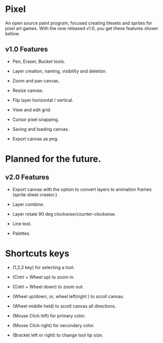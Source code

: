 # Pixel
An open source paint program, focused creating tilesets and sprites for pixel art games.
With the now released v1.0, you get these features shown bellow.

## v1.0 Features

* Pen, Eraser, Bucket tools.

* Layer creation, naming, visibility and deletion.

* Zoom and pan canvas.

* Resize canvas.
  
* Flip layer horizontal / vertical.

* View and edit grid.

* Cursor pixel snapping.

* Saving and loading canvas.
  
* Export canvas as png.
  

# Planned for the future.

## v2.0 Features
  
* Export canvas with the option to convert layers to animation frames (sprite sheet creator.)

* Layer combine.

* Layer rotate 90 deg clockwise/counter-clockwise. 

* Line tool.

* Palettes.



# Shortcuts keys

* (1,2,3 key) for selecting a tool.
  
* (Cntrl + Wheel up) to zoom in.
  
* (Cntrl + Wheel down) to zoom out.
  
* (Wheel up/down, or, wheel left/right ) to scroll canvas.
  
* (Wheel middle held) to scroll canvas all directions.

* (Mouse Click left) for primary color.
  
* (Mouse Click right) for secondary color.
  
* (Bracket left or right) to change tool tip size.
